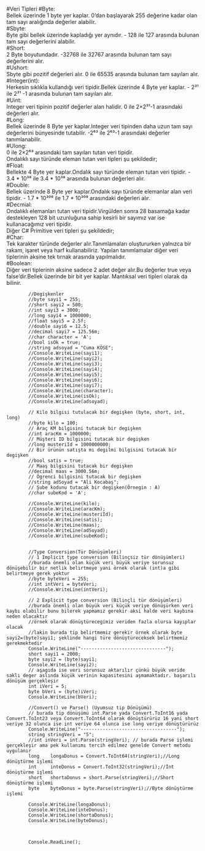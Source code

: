 #Veri Tipleri
#Byte: 
<br/>Bellek üzerinde 1 byte yer kaplar. 0’dan başlayarak 255 değerine kadar olan tam sayı aralığında değerler alabilir.<br/>
#Sbyte: 
<br/>Byte gibi bellek üzerinde kapladığı yer aynıdır. - 128 ile 127 arasında bulunan tam sayı değerlerini alabilir.<br/>
#Short: 
<br/>2 Byte boyutundadır. -32768 ile 32767 arasında bulunan tam sayı değerlerini alır.<br/>
#Ushort: 
<br/>Sbyte gibi pozitif değerleri alır. 0 ile 65535 arasında bulunan tam sayıları alır.<br/>
#Integer(int): 
<br/>Herkesin sıklıkla kullandığı veri tipidir.Bellek üzerinde 4 Byte yer kaplar. - 2³¹ ile 2³¹ -1 arasında bulunan tam sayıları alır.<br/>
#Uint: 
<br/>Integer veri tipinin pozitif değerler alan halidir. 0 ile 2×2³¹-1 arasındaki değerleri alır.<br/>
#Long: 
<br/>Bellek üzerinde 8 Byte yer kaplar.Integer veri tipinden daha uzun tam sayı değerlerini bünyesinde tutabilir. -2⁶³ ile 2⁶³-1 arasındaki değerler tanımlanabilir.<br/>
#Ulong: 
<br/>0 ile 2×2⁶³ arasındaki tam sayıları tutan veri tipidir.<br/>
Ondalıklı sayı türünde eleman tutan veri tipleri şu şekildedir;<br/>
#Float: 
<br/>Bellekte 4 Byte yer kaplar.Ondalık sayı türünde eleman tutan veri tipidir. - 3.4 * 10³⁸ ile 3.4 * 10³⁸ arasında bulunan değerleri alır.<br/>
#Double: 
<br/>Bellek üzerinde 8 Byte yer kaplar.Ondalık sayı türünde elemanlar alan veri tipidir. - 1.7 * 10³⁰⁸ ile 1.7 * 10³⁰⁸ arasındaki değerleri alır.<br/>
#Decmial: 
<br/>Ondalıklı elemanları tutan veri tipidir.Virgülden sonra 28 basamağa kadar destekleyen 128 bit uzunluğuna sahip kesirli bir sayımız var ise kullanacağımız veri tipidir.<br/>
Diğer C# Primitive veri tipleri şu şekildedir;<br/>
#Char: 
<br/>Tek karakter türünde değerler alır.Tanımlamaları oluştururken yalnızca bir rakam, işaret veya harf kullanabiliriz. Yapılan tanımlamalar diğer veri tiplerinin aksine tek tırnak arasında yapılmalıdır.<br/>
#Boolean: 
<br/>Diğer veri tiplerinin aksine sadece 2 adet değer alır.Bu değerler true veya false’dir.Bellek üzerinde bir bit yer kaplar. Mantıksal veri tipleri olarak da bilinir.<br/>

            //Degişkenler
            //byte sayi1 = 255;
            //short sayi2 = 500;
            //int sayi3 = 3000;
            //long sayi4 = 1000000;
            //float sayi5 = 2.5f;
            //double sayi6 = 12.5;
            //decimal sayi7 = 125.56m;
            //char character = 'A';
            //bool isOk = true;
            //string adsoyad = "Cuma KÖSE";
            //Console.WriteLine(sayi1);
            //Console.WriteLine(sayi2);
            //Console.WriteLine(sayi3);
            //Console.WriteLine(sayi4);
            //Console.WriteLine(sayi5);
            //Console.WriteLine(sayi6);
            //Console.WriteLine(sayi7);
            //Console.WriteLine(character);
            //Console.WriteLine(isOk);
            //Console.WriteLine(adsoyad);

            // Kilo bilgisi tutulacak bir degişken (byte, short, int, long)
            //byte kilo = 100;
            // Araç KM bilgisini tutacak bir degişken
            //int aracKm = 1000000;
            // Müşteri ID bilgisini tutacak bir degişken
            //long musteriId = 1000000000;
            // Bir ürünün satışta mı degilmi bilgisini tutacak bir degişken
            //bool satis = true;
            // Maaş bilgisini tutacak bir degişken
            //decimal maas = 3000.56m;
            // Ögrenci bilgisini tutacak bir degişken
            //string adSoyad = "Ali Kocabaş";
            // Şube kodunu tutacak bir degişken(Örnegin : A)
            //char subeKod = 'A';

            //Console.WriteLine(kilo);
            //Console.WriteLine(aracKm);
            //Console.WriteLine(musteriId);
            //Console.WriteLine(satis);
            //Console.WriteLine(maas);
            //Console.WriteLine(adSoyad);
            //Console.WriteLine(subeKod);


            //Type Conversion(Tür Dönüşümleri)
            // 1 Implicit type conversion (Bilinçsiz tür dönüşümleri)
            //burada önemli olan küçük veri büyük veriye sorunsuz dönüşebilir bir netlik belirtmeye yani örnek olarak (int)a gibi belirtmeye gerek yoktur
            //byte byteVeri = 255;
            //int intVeri = byteVeri;
            //Console.WriteLine(intVeri);

            // 2 Explicit type conversion (Bilinçli tür dönüşümleri)
            //burada önemli olan büyük veri küçük veriye dönüşürken veri kaybı olabilir bunu bilerek yapmamız gerekir aksi halde veri kaybına neden olacaktır
            //örnek olarak dönüştürecegimiz veriden fazla olursa kayıplar olacak
            //lakin burada tip belirtmemiz gerekir örnek olarak byte sayi2=(byte)sayi1; şeklinde hangi türe dönüştüreceksek belirtmemiz gerekmektedir
            Console.WriteLine("-------------------------------");
            short sayi1 = 2000;
            byte sayi2 = (byte)sayi1;
            Console.WriteLine(sayi2);
            // aşagıda ise veri sorunsuz aktarılır çünkü büyük veride saklı deger aslında küçük verinin kapasitesini aşmamaktadır. başarılı dönüşüm gerçekleşir
            int iVeri = 5;
            byte bVeri = (byte)iVeri;
            Console.WriteLine(bVeri);

            //Convert() ve Parse() (Uyumsuz tip Dönüşümü)
            // burada tip dönüşümü int.Parse yada Convert.ToInt16 yada Convert.ToInt23 veya Convert.ToInt64 olarak dönüştürürüz 16 yani short veriye 32 olunca ise int veriye 64 olunca ise long veriye dönüştürürüz
            Console.WriteLine("-----------------------------------");
            string stringVeri = "5";
            //int inVeri = int.Parse(stringVeri); // burada Parse işlemi gerçekleşir ama pek kullanımı tercih edilmez genelde Convert metodu uygulanır
            long    longaDonus = Convert.ToInt64(stringVeri);//Long dönüştürme işlemi
            int     inteDonus = Convert.ToInt32(stringVeri);//İnt dönüştürme işlemi
            short   shortaDonus = short.Parse(stringVeri);//Short dönüştürme işlemi
            byte    byteDonus = byte.Parse(stringVeri);//Byte dönüştürme işlemi

            Console.WriteLine(longaDonus);
            Console.WriteLine(inteDonus);
            Console.WriteLine(shortaDonus);
            Console.WriteLine(byteDonus);



            Console.ReadLine();
